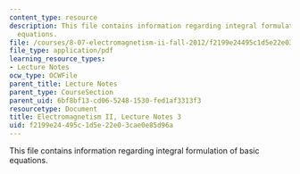```yaml
---
content_type: resource
description: This file contains information regarding integral formulation of basic
  equations.
file: /courses/8-07-electromagnetism-ii-fall-2012/f2199e24495c1d5e22e03cae0e85d96a_MIT8_07F12_ln3.pdf
file_type: application/pdf
learning_resource_types:
- Lecture Notes
ocw_type: OCWFile
parent_title: Lecture Notes
parent_type: CourseSection
parent_uid: 6bf8bf13-cd06-5248-1530-fed1af3313f3
resourcetype: Document
title: Electromagnetism II, Lecture Notes 3
uid: f2199e24-495c-1d5e-22e0-3cae0e85d96a
---
```

This file contains information regarding integral formulation of basic equations.

